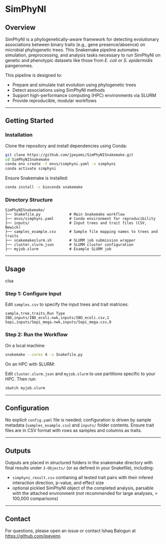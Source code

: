 # SimPhyNI

## Overview

SimPhyNI is a phylogenetically-aware framework for detecting evolutionary associations between binary traits (e.g., gene presence/absence) on microbial phylogenetic trees. This Snakemake pipeline automates simulation, preprocessing, and analysis tasks necessary to run SimPhyNI on genetic and phenotypic datasets like those from *E. coli* or *S. epidermidis* pangenomes.

This pipeline is designed to:

* Prepare and simulate trait evolution using phylogenetic trees
* Detect associations using SimPhyNI methods
* Support high-performance computing (HPC) environments via SLURM
* Provide reproducible, modular workflows

---

## Getting Started

### Installation

Clone the repository and install dependencies using Conda:

```bash
git clone https://github.com/jpeyemi/SimPhyNISnakemake.git
cd SimPhyNISnakemake
conda env create -f envs/simphyni.yaml -n simphyni
conda activate simphyni
```

Ensure Snakemake is installed:

```bash
conda install -c bioconda snakemake
```

### Directory Structure

```
SimPhyNISnakemake/
├── Snakefile.py             # Main Snakemake workflow
├── envs/simphyni.yaml       # Conda environment for reproducibility
├── inputs/                  # Input trees and trait files (CSV, Newick)
├── samples_example.csv      # Sample file mapping names to trees and traits
├── snakemakeslurm.sh        # SLURM job submission wrapper
├── cluster.slurm.json       # SLURM cluster configuration
├── myjob.slurm              # Example SLURM job
```

---

## Usage
clsa
### Step 1: Configure Input

Edit `samples.csv` to specify the input trees and trait matrices:

```csv
sample,tree,traits,Run Type
IBD,inputs/IBD_ecoli.nwk,inputs/IBD_ecoli.csv,1
Sepi,inputs/Sepi_mega.nwk,inputs/Sepi_mega.csv,0
```

### Step 2: Run the Workflow

On a local machine:

```bash
snakemake --cores 4 -s Snakefile.py
```

On an HPC with SLURM:

Edit `cluster.slurm.json` and `myjob.slurm` to use partitions specific to your HPC. Then run:

```bash
sbatch myjob.slurm
```
---

## Configuration

No explicit `config.yaml` file is needed; configuration is driven by sample metadata (`samples_example.csv`) and `inputs/` folder contents. Ensure trait files are in CSV format with rows as samples and columns as traits.

---

## Outputs

Outputs are placed in structured folders in the snakemake directory with final results under `3-Objects/` (or as defined in your Snakefile), including:

* `simphyni_result.csv` contianing all tested trait pairs with their infered interaction direction, p-value, and effect size
* optional pickled SimPhyNI object of the completed analysis, parsable with the attached environment (not recommended for large analyses, > 100,000 comparisons)

---


## Contact

For questions, please open an issue or contact Ishaq Balogun at https://github.com/jpeyemi.
